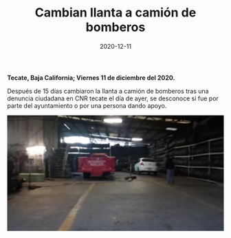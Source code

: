 ﻿---
layout: blog
title:  "Cambian llanta a camión de bomberos"
date:   2020-12-11
categories: tecate
permalink: /:categories/:title:output_ext
image: /img/cnr/cambian-llanta-a-camion-de-bomberos.jpeg
alt: "Cambian llanta a camión de bomberos"
autor: 
---
 
**Tecate, Baja California; Viernes 11 de diciembre del 2020.**


Después de 15 días cambiaron la llanta a camión de bomberos tras una denuncia ciudadana en CNR tecate el día de ayer, se desconoce si fue por parte del ayuntamiento o por una persona dando apoyo.

<div id="carouselExampleSlidesOnly" class="carousel slide" data-ride="carousel">
  <div class="carousel-inner">
    <div class="carousel-item active">
       <img class="d-block w-100" src="/img/cnr/cambian-llanta-a-camion-de-bomberos.jpeg" loading="lazy"  alt="Cambian llanta a camión de bomberos">
    </div>
  </div>
</div>
